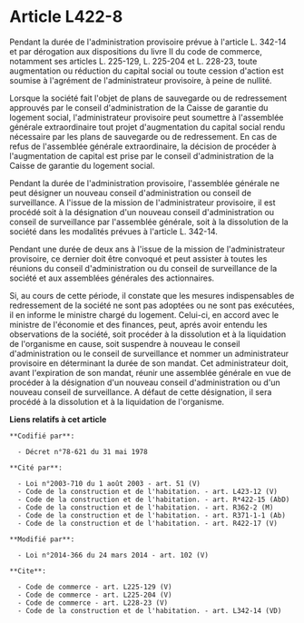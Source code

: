 # Article L422-8

Pendant la durée de l'administration provisoire prévue à l'article L. 342-14 et par dérogation aux dispositions du livre II
du code de commerce, notamment ses articles L. 225-129, L. 225-204 et L. 228-23, toute augmentation ou réduction du capital
social ou toute cession d'action est soumise à l'agrément de l'administrateur provisoire, à peine de nullité. 

Lorsque la société fait l'objet de plans de sauvegarde ou de redressement approuvés par le conseil d'administration de la
Caisse de garantie du logement social, l'administrateur provisoire peut soumettre à l'assemblée générale extraordinaire tout
projet d'augmentation du capital social rendu nécessaire par les plans de sauvegarde ou de redressement. En cas de refus de
l'assemblée générale extraordinaire, la décision de procéder à l'augmentation de capital est prise par le conseil
d'administration de la Caisse de garantie du logement social. 

Pendant la durée de l'administration provisoire, l'assemblée générale ne peut désigner un nouveau conseil d'administration ou
conseil de surveillance. A l'issue de la mission de l'administrateur provisoire, il est procédé soit à la désignation d'un
nouveau conseil d'administration ou conseil de surveillance par l'assemblée générale, soit à la dissolution de la société
dans les modalités prévues à l'article L. 342-14. 

Pendant une durée de deux ans à l'issue de la mission de l'administrateur provisoire, ce dernier doit être convoqué et peut
assister à toutes les réunions du conseil d'administration ou du conseil de surveillance de la société et aux assemblées
générales des actionnaires. 

Si, au cours de cette période, il constate que les mesures indispensables de redressement de la société ne sont pas adoptées
ou ne sont pas exécutées, il en informe le ministre chargé du logement. Celui-ci, en accord avec le ministre de l'économie et
des finances, peut, aprés avoir entendu les observations de la société, soit procéder à la dissolution et à la liquidation de
l'organisme en cause, soit suspendre à nouveau le conseil d'administration ou le conseil de surveillance et nommer un
administrateur provisoire en déterminant la durée de son mandat. Cet administrateur doit, avant l'expiration de son mandat,
réunir une assemblée générale en vue de procéder à la désignation d'un nouveau conseil d'administration ou d'un nouveau
conseil de surveillance. A défaut de cette désignation, il sera procédé à la dissolution et à la liquidation de l'organisme.

**Liens relatifs à cet article**

	**Codifié par**:

	  - Décret n°78-621 du 31 mai 1978

	**Cité par**:

	  - Loi n°2003-710 du 1 août 2003 - art. 51 (V)
	  - Code de la construction et de l'habitation. - art. L423-12 (V)
	  - Code de la construction et de l'habitation. - art. R*422-15 (AbD)
	  - Code de la construction et de l'habitation. - art. R362-2 (M)
	  - Code de la construction et de l'habitation. - art. R371-1-1 (Ab)
	  - Code de la construction et de l'habitation. - art. R422-17 (V)

	**Modifié par**:

	  - Loi n°2014-366 du 24 mars 2014 - art. 102 (V)

	**Cite**:

	  - Code de commerce - art. L225-129 (V)
	  - Code de commerce - art. L225-204 (V)
	  - Code de commerce - art. L228-23 (V)
	  - Code de la construction et de l'habitation. - art. L342-14 (VD)
